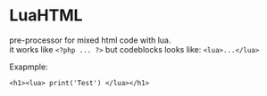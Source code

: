 # LuaHTML
pre-processor for mixed html code with lua.  
it works like `<?php ... ?>` but codeblocks looks like: `<lua>...</lua>`

Exapmple:
```
<h1><lua> print('Test') </lua></h1>
```
